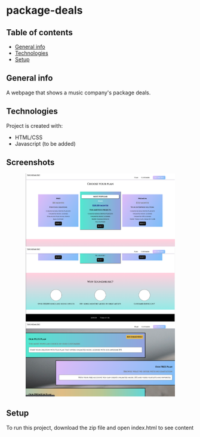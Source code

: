 # package-deals
## Table of contents
* [General info](#general-info)
* [Technologies](#technologies)
* [Setup](#setup)

## General info
A webpage that shows a music company's package deals.

## Technologies
Project is created with:
* HTML/CSS
* Javascript (to be added)

## Screenshots
<div align="center">
    <img src="https://github.com/kimmr/package-deals/blob/master/screenshots/sc1.png" width="400px"</img>
    <img src="https://github.com/kimmr/package-deals/blob/master/screenshots/sc2.png" width="400px"</img>
    <img src="https://github.com/kimmr/package-deals/blob/master/screenshots/sc3.png" width="400px"</img>
</div>

	
## Setup
To run this project, download the zip file and open index.html to see content
